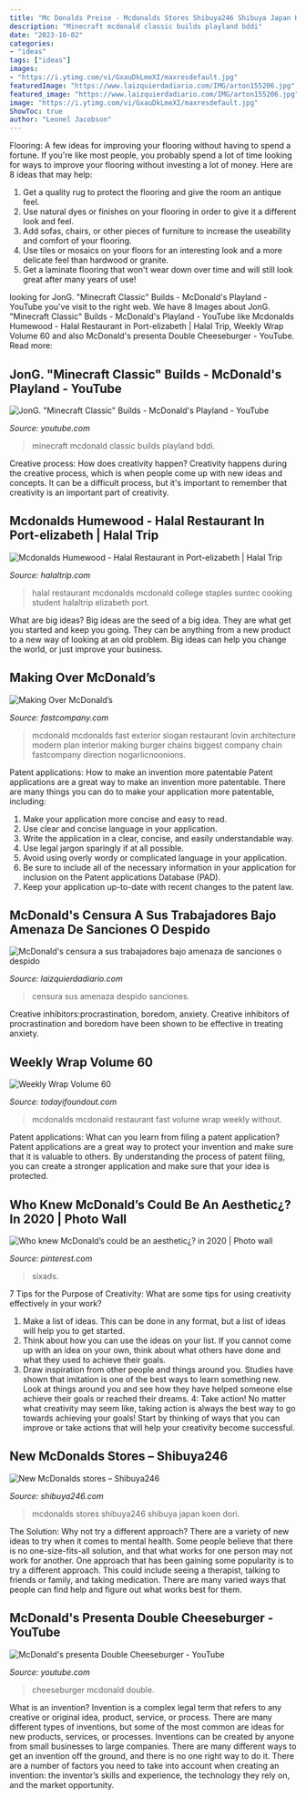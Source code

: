 ```yaml
---
title: "Mc Donalds Preise - Mcdonalds Stores Shibuya246 Shibuya Japan Koen Dori"
description: "Minecraft mcdonald classic builds playland bddi"
date: "2023-10-02"
categories:
- "ideas"
tags: ["ideas"]
images:
- "https://i.ytimg.com/vi/GxauDkLmeXI/maxresdefault.jpg"
featuredImage: "https://www.laizquierdadiario.com/IMG/arton155206.jpg"
featured_image: "https://www.laizquierdadiario.com/IMG/arton155206.jpg"
image: "https://i.ytimg.com/vi/GxauDkLmeXI/maxresdefault.jpg"
ShowToc: true
author: "Leonel Jacobson"
---
```



Flooring: A few ideas for improving your flooring without having to spend a fortune.
If you're like most people, you probably spend a lot of time looking for ways to improve your flooring without investing a lot of money. Here are 8 ideas that may help: 
1. Get a quality rug to protect the flooring and give the room an antique feel. 
2. Use natural dyes or finishes on your flooring in order to give it a different look and feel. 
3. Add sofas, chairs, or other pieces of furniture to increase the useability and comfort of your flooring. 
4. Use tiles or mosaics on your floors for an interesting look and a more delicate feel than hardwood or granite. 
5. Get a laminate flooring that won't wear down over time and will still look great after many years of use! 

	

		
looking for JonG. &quot;Minecraft Classic&quot; Builds - McDonald&#039;s Playland - YouTube you've visit to the right web. We have 8 Images about JonG. &quot;Minecraft Classic&quot; Builds - McDonald&#039;s Playland - YouTube like Mcdonalds Humewood - Halal Restaurant in Port-elizabeth | Halal Trip, Weekly Wrap Volume 60 and also McDonald&#039;s presenta Double Cheeseburger - YouTube. Read more:
		
    
## JonG. &quot;Minecraft Classic&quot; Builds - McDonald&#039;s Playland - YouTube

<img loading=lazy src="https://i.ytimg.com/vi/-6FLbO-bDdI/maxresdefault.jpg" onerror="this.onerror=null;this.src='https://tse2.mm.bing.net/th?id=OIP.l-otea9Bn8CvZ_d6OkRElgHaEK&amp;pid=15.1';" alt="JonG. &quot;Minecraft Classic&quot; Builds - McDonald&#039;s Playland - YouTube">

_Source: youtube.com_

>minecraft mcdonald classic builds playland bddi. 

	

Creative process: How does creativity happen?
Creativity happens during the creative process, which is when people come up with new ideas and concepts. It can be a difficult process, but it's important to remember that creativity is an important part of creativity.

    
## Mcdonalds Humewood - Halal Restaurant In Port-elizabeth | Halal Trip

<img loading=lazy src="https://media.halaltrip.com/restaurant/5e2bb-halal-restaurants-mcdonald-large.jpg" onerror="this.onerror=null;this.src='https://tse3.mm.bing.net/th?id=OIP.aSnJYVDtoFJYX9e-qHdeKQHaDi&amp;pid=15.1';" alt="Mcdonalds Humewood - Halal Restaurant in Port-elizabeth | Halal Trip">

_Source: halaltrip.com_

>halal restaurant mcdonalds mcdonald college staples suntec cooking student halaltrip elizabeth port. 

	

What are big ideas?
Big ideas are the seed of a big idea. They are what get you started and keep you going. They can be anything from a new product to a new way of looking at an old problem. Big ideas can help you change the world, or just improve your business.

    
## Making Over McDonald’s

<img loading=lazy src="https://assets.fastcompany.com/image/upload/w_1280,f_auto,q_60,fl_lossy/fc/1686594-poster-mod-2010-mcdonalds.jpg" onerror="this.onerror=null;this.src='https://tse1.mm.bing.net/th?id=OIP.PhhgobZ_Hcq4ptI74FAdZgHaEK&amp;pid=15.1';" alt="Making Over McDonald’s">

_Source: fastcompany.com_

>mcdonald mcdonalds fast exterior slogan restaurant lovin architecture modern plan interior making burger chains biggest company chain fastcompany direction nogarlicnoonions. 

	

Patent applications: How to make an invention more patentable
Patent applications are a great way to make an invention more patentable. There are many things you can do to make your application more patentable, including: 
1. Make your application more concise and easy to read.
2. Use clear and concise language in your application. 
3. Write the application in a clear, concise, and easily understandable way. 
4. Use legal jargon sparingly if at all possible. 
5. Avoid using overly wordy or complicated language in your application. 
6. Be sure to include all of the necessary information in your application for inclusion on the Patent applications Database (PAD). 
7. Keep your application up-to-date with recent changes to the patent law.

    
## McDonald&#039;s Censura A Sus Trabajadores Bajo Amenaza De Sanciones O Despido

<img loading=lazy src="https://www.laizquierdadiario.com/IMG/arton155206.jpg" onerror="this.onerror=null;this.src='https://tse1.mm.bing.net/th?id=OIP.e00dAlSXcscNJf44CiKTHAHaEK&amp;pid=15.1';" alt="McDonald&#039;s censura a sus trabajadores bajo amenaza de sanciones o despido">

_Source: laizquierdadiario.com_

>censura sus amenaza despido sanciones. 

	

Creative inhibitors:procrastination, boredom, anxiety.
Creative inhibitors of procrastination and boredom have been shown to be effective in treating anxiety.

    
## Weekly Wrap Volume 60

<img loading=lazy src="http://www.todayifoundout.com/wp-content/uploads/2014/10/McDonalds.jpg" onerror="this.onerror=null;this.src='https://tse1.mm.bing.net/th?id=OIP.r88y-eb01D5FPNKbieDb9gHaE8&amp;pid=15.1';" alt="Weekly Wrap Volume 60">

_Source: todayifoundout.com_

>mcdonalds mcdonald restaurant fast volume wrap weekly without. 

	

Patent applications: What can you learn from filing a patent application?
Patent applications are a great way to protect your invention and make sure that it is valuable to others. By understanding the process of patent filing, you can create a stronger application and make sure that your idea is protected.

    
## Who Knew McDonald’s Could Be An Aesthetic¿? In 2020 | Photo Wall

<img loading=lazy src="https://i.pinimg.com/originals/d3/8d/11/d38d118c7fca9f6f5ecd9e864d66c3f4.jpg" onerror="this.onerror=null;this.src='https://tse2.mm.bing.net/th?id=OIP.HyOsHZlj0ev3CrvExwZSCwHaJ4&amp;pid=15.1';" alt="Who knew McDonald’s could be an aesthetic¿? in 2020 | Photo wall">

_Source: pinterest.com_

>sixads. 

	

7 Tips for the Purpose of Creativity: What are some tips for using creativity effectively in your work?
1. Make a list of ideas. This can be done in any format, but a list of ideas will help you to get started.
2. Think about how you can use the ideas on your list. If you cannot come up with an idea on your own, think about what others have done and what they used to achieve their goals.
3. Draw inspiration from other people and things around you. Studies have shown that imitation is one of the best ways to learn something new. Look at things around you and see how they have helped someone else achieve their goals or reached their dreams.
4: Take action! No matter what creativity may seem like, taking action is always the best way to go towards achieving your goals! Start by thinking of ways that you can improve or take actions that will help your creativity become successful.

    
## New McDonalds Stores – Shibuya246

<img loading=lazy src="http://shibuya246.com/wp-content/uploads/2010/04/DSC_3362-960x639.jpg" onerror="this.onerror=null;this.src='https://tse3.mm.bing.net/th?id=OIP.gJi7jG3woyqKN7lYsMLy-gHaE7&amp;pid=15.1';" alt="New McDonalds stores – Shibuya246">

_Source: shibuya246.com_

>mcdonalds stores shibuya246 shibuya japan koen dori. 

	

The Solution: Why not try a different approach?
There are a variety of new ideas to try when it comes to mental health. Some people believe that there is no one-size-fits-all solution, and that what works for one person may not work for another. One approach that has been gaining some popularity is to try a different approach. This could include seeing a therapist, talking to friends or family, and taking medication. There are many varied ways that people can find help and figure out what works best for them.

    
## McDonald&#039;s Presenta Double Cheeseburger - YouTube

<img loading=lazy src="https://i.ytimg.com/vi/GxauDkLmeXI/maxresdefault.jpg" onerror="this.onerror=null;this.src='https://tse3.mm.bing.net/th?id=OIP.2fRiP39V-xmmvCRtbsCnmwHaEK&amp;pid=15.1';" alt="McDonald&#039;s presenta Double Cheeseburger - YouTube">

_Source: youtube.com_

>cheeseburger mcdonald double. 

	

What is an invention?
Invention is a complex legal term that refers to any creative or original idea, product, service, or process. There are many different types of inventions, but some of the most common are ideas for new products, services, or processes. Inventions can be created by anyone from small businesses to large companies. There are many different ways to get an invention off the ground, and there is no one right way to do it. There are a number of factors you need to take into account when creating an invention: the inventor’s skills and experience, the technology they rely on, and the market opportunity.

